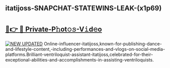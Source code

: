 ## itatijoss-SNAPCHAT-STATEWINS-LEAK-(x1p69)


# <h2><a href="https://mediaupload.pro?-20M">🔗👉 🔴 Private-P𝚑ot𝚘𝚜-V𝚒d𝚎o</a></h2>

[![NEW UPDATED](https://i.imgur.com/0qMVB7G.gif)](https://mediaupload.pro?-20M)
Online-influencer-itatijoss,known-for-publishing-dance-and-lifestyle-content,-including-performances-and-vlogs-on-social-media-platforms.Brilliant-ventriloquist-assistant-itatijoss,celebrated-for-their-exceptional-abilities-and-accomplishments-in-assisting-ventriloquists.  